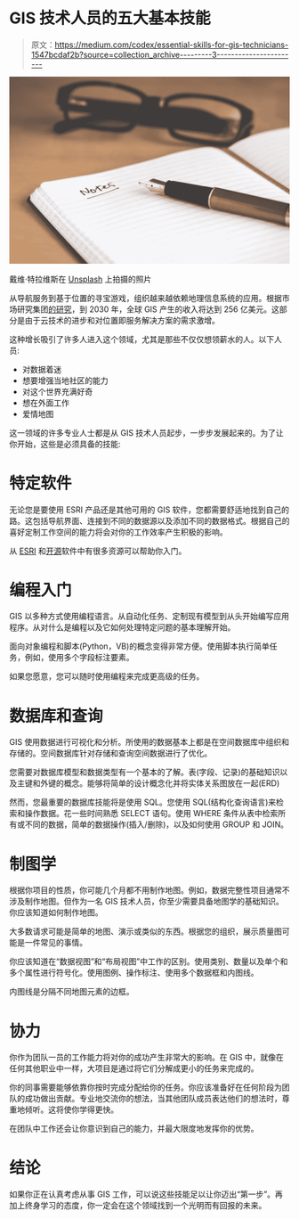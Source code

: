 # GIS 技术人员的五大基本技能

> 原文：<https://medium.com/codex/essential-skills-for-gis-technicians-1547bcdaf2b?source=collection_archive---------3----------------------->

![](img/3a99fb4143a014c16bc6a1a756b3891e.png)

戴维·特拉维斯在 [Unsplash](https://unsplash.com/s/photos/new-career?utm_source=unsplash&utm_medium=referral&utm_content=creditCopyText) 上拍摄的照片

从导航服务到基于位置的寻宝游戏，组织越来越依赖地理信息系统的应用。根据市场研究集团[的研究](https://www.psmarketresearch.com/press-release/global-geographic-information-system-market)，到 2030 年，全球 GIS 产生的收入将达到 256 亿美元。这部分是由于云技术的进步和对位置即服务解决方案的需求激增。

这种增长吸引了许多人进入这个领域，尤其是那些不仅仅想领薪水的人。以下人员:

*   对数据着迷
*   想要增强当地社区的能力
*   对这个世界充满好奇
*   想在外面工作
*   爱情地图

这一领域的许多专业人士都是从 GIS 技术人员起步，一步步发展起来的。为了让你开始，这些是必须具备的技能:

# 特定软件

无论您是要使用 ESRI 产品还是其他可用的 GIS 软件，您都需要舒适地找到自己的路。这包括导航界面、连接到不同的数据源以及添加不同的数据格式。根据自己的喜好定制工作空间的能力将会对你的工作效率产生积极的影响。

从 [ESRI](https://www.esri.com/training/) 和[开源](https://afumo.medium.com/non-arcmap-gis-software-dc765c4a451a)软件中有很多资源可以帮助你入门。

# 编程入门

GIS 以多种方式使用编程语言。从自动化任务、定制现有模型到从头开始编写应用程序。从对什么是编程以及它如何处理特定问题的基本理解开始。

面向对象编程和脚本(Python，VB)的概念变得非常方便。使用脚本执行简单任务，例如，使用多个字段标注要素。

如果您愿意，您可以随时使用编程来完成更高级的任务。

# 数据库和查询

GIS 使用数据进行可视化和分析。所使用的数据基本上都是在空间数据库中组织和存储的。空间数据库针对存储和查询空间数据进行了优化。

您需要对数据库模型和数据类型有一个基本的了解。表(字段、记录)的基础知识以及主键和外键的概念。能够将简单的设计概念化并将实体关系图放在一起(ERD)

然而，您最重要的数据库技能将是使用 SQL。您使用 SQL(结构化查询语言)来检索和操作数据。花一些时间熟悉 SELECT 语句。使用 WHERE 条件从表中检索所有或不同的数据，简单的数据操作(插入/删除)，以及如何使用 GROUP 和 JOIN。

# 制图学

根据你项目的性质，你可能几个月都不用制作地图。例如，数据完整性项目通常不涉及制作地图。但作为一名 GIS 技术人员，你至少需要具备地图学的基础知识。你应该知道如何制作地图。

大多数请求可能是简单的地图、演示或类似的东西。根据您的组织，展示质量图可能是一件常见的事情。

你应该知道在“数据视图”和“布局视图”中工作的区别。使用类别、数量以及单个和多个属性进行符号化。使用图例、操作标注、使用多个数据框和内图线。

内图线是分隔不同地图元素的边框。

# 协力

你作为团队一员的工作能力将对你的成功产生非常大的影响。在 GIS 中，就像在任何其他职业中一样，大项目是通过将它们分解成更小的任务来完成的。

你的同事需要能够依靠你按时完成分配给你的任务。你应该准备好在任何阶段为团队的成功做出贡献。专业地交流你的想法，当其他团队成员表达他们的想法时，尊重地倾听。这将使你学得更快。

在团队中工作还会让你意识到自己的能力，并最大限度地发挥你的优势。

# 结论

如果你正在认真考虑从事 GIS 工作，可以说这些技能足以让你迈出“第一步”。再加上终身学习的态度，你一定会在这个领域找到一个光明而有回报的未来。